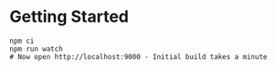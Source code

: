 # Getting Started

    npm ci
    npm run watch
    # Now open http://localhost:9000 - Initial build takes a minute
